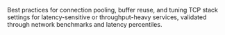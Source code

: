 Best practices for connection pooling, buffer reuse, and tuning TCP stack settings for latency-sensitive or throughput-heavy services, validated through network benchmarks and latency percentiles.
